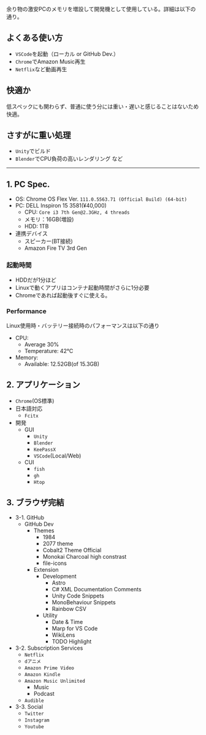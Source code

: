 余り物の激安PCのメモリを増設して開発機として使用している。詳細は以下の通り。

## よくある使い方
- `VSCode`を起動（ローカル or GitHub Dev.）
- `Chrome`でAmazon Music再生
- `Netflix`など動画再生

## 快適か
低スペックにも関わらず、普通に使う分には重い・遅いと感じることはないため快適。

## さすがに重い処理
- `Unity`でビルド
- `Blender`でCPU負荷の高いレンダリング
など

---

## 1. PC Spec.
- OS: Chrome OS Flex Ver. `111.0.5563.71 (Official Build) (64-bit) `
- PC: DELL Inspiron 15 3581(¥40,000)
    - CPU: `Core i3 7th Gen@2.3GHz, 4 threads`
    - メモリ：16GB(増設)
    - HDD: 1TB
- 連携デバイス
    - スピーカー(BT接続)
    - Amazon Fire TV 3rd Gen

### 起動時間
- HDDだが1分ほど
- Linuxで動くアプリはコンテナ起動時間がさらに1分必要
- Chromeであれば起動後すぐに使える。

### Performance
Linux使用時・バッテリー接続時のパフォーマンスは以下の通り

- CPU: 
    - Average 30%
    - Temperature: 42℃
- Memory:
    - Available: 12.52GB(of 15.3GB)

## 2. アプリケーション
- `Chrome`(OS標準)
- 日本語対応
    - `Fcitx`
- 開発
    - GUI
        - `Unity`
        - `Blender`
        - `KeePassX`
        - `VSCode`(Local/Web)
    - CUI
        - `fish`
        - `gh`
        - `Htop`
## 3. ブラウザ完結
- 3-1. GitHub
    - GitHub Dev
        - Themes
            - 1984
            - 2077 theme
            - Cobalt2 Theme Official
            - Monokai Charcoal high constrast
            - file-icons
        - Extension
            - Development
                - Astro
                - C# XML Documentation Comments
                - Unity Code Snippets
                - MonoBehaviour Snippets
                - Rainbow CSV
            - Utility
                - Date & Time
                - Marp for VS Code
                - WikiLens
                - TODO Highlight
- 3-2. Subscription Services
    - `Netflix`
    - `dアニメ`
    - `Amazon Prime Video`
    - `Amazon Kindle`
    - `Amazon Music Unlimited`
        - Music
        - Podcast
    - `Audible`
- 3-3. Social
    - `Twitter`
    - `Instagram`
    - `Youtube`

